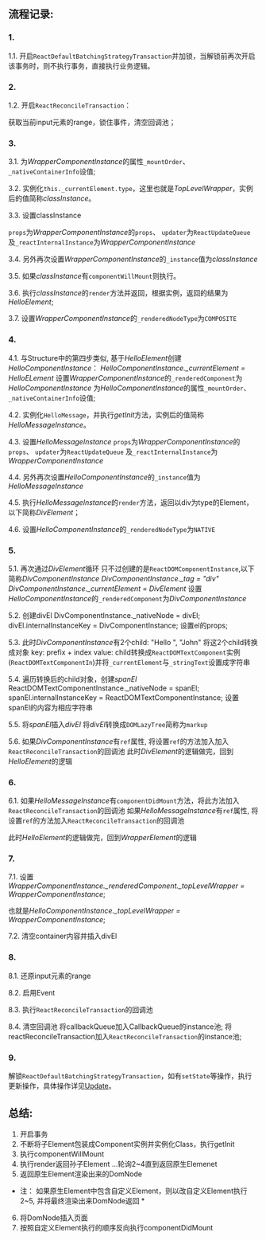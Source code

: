 ## 流程记录:

### 1. 

1.1. 开启`ReactDefaultBatchingStrategyTransaction`并加锁，当解锁前再次开启该事务时，则不执行事务，直接执行业务逻辑。

### 2.

1.2. 开启`ReactReconcileTransaction`：

获取当前input元素的range，锁住事件，清空回调池；

### 3.

3.1. 为*WrapperComponentInstance*的属性`_mountOrder`、`_nativeContainerInfo`设值;

3.2. 实例化`this._currentElement.type`，这里也就是*TopLevelWrapper*，实例后的值简称*classInstance*。

3.3. 设置classInstance

`props`为*WrapperComponentInstance*的`props`、
`updater`为`ReactUpdateQueue`
及`_reactInternalInstance`为*WrapperComponentInstance*

3.4. 另外再次设置*WrapperComponentInstance*的`_instance`值为*classInstance*

3.5. 如果*classInstance*有`componentWillMount`则执行。

3.6. 执行*classInstance*的`render`方法并返回，根据实例，返回的结果为*HelloElement*;

3.7. 设置*WrapperComponentInstance*的`_renderedNodeType`为`COMPOSITE`

### 4.

4.1. 与Structure中的第四步类似, 基于*HelloElement*创建*HelloComponentInstance*：
*HelloComponentInstance._currentElement = HelloELement*
设置*WrapperComponentInstance*的`_renderedComponent`为*HelloComponentInstance*
为*HelloComponentInstance*的属性`_mountOrder`、`_nativeContainerInfo`设值;


4.2. 实例化`HelloMessage`，并执行*getInit*方法，实例后的值简称*HelloMessageInstance*。


4.3. 设置*HelloMessageInstance*
`props`为*WrapperComponentInstance*的`props`、
`updater`为`ReactUpdateQueue`
及`_reactInternalInstance`为*WrapperComponentInstance*

4.4. 另外再次设置*HelloComponentInstance*的`_instance`值为*HelloMessageInstance*

4.5. 执行*HelloMessageInstance*的`render`方法，返回以div为type的Element，以下简称*DivElement*；

4.6. 设置*HelloComponentInstance*的`_renderedNodeType`为`NATIVE`

### 5.

5.1. 再次通过*DivElement*循环
只不过创建的是`ReactDOMComponentInstance`,以下简称*DivComponentInstance*
*DivComponentInstance._tag = "div"*
*DivComponentInstance._currentElement = DivElement*
设置*HelloComponentInstance*的`_renderedComponent`为*DivComponentInstance*

5.2. 创建divEl
DivComponentInstance._nativeNode = divEl;
divEl.internalInstanceKey = DivComponentInstance;
设置el的props;

5.3. 此时*DivComponentInstance*有2个child: "Hello ", "John"
将这2个child转换成对象
key: prefix + index
value: child转换成`ReactDOMTextComponent`实例(`ReactDOMTextComponentIn`)并将`_currentElement`与`_stringText`设置成字符串

5.4. 遍历转换后的child对象，创建*spanEl*
ReactDOMTextComponentInstance._nativeNode = spanEl;
spanEl.internalInstanceKey = ReactDOMTextComponentInstance;
设置spanEl的内容为相应字符串

5.5. 将*spanEl*插入*divEl*
将*divEl*转换成`DOMLazyTree`简称为`markup`

5.6. 如果*DivComponentInstance*有`ref`属性, 将设置`ref`的方法加入加入`ReactReconcileTransaction`的回调池
此时*DivElement*的逻辑做完，回到*HelloElement*的逻辑

### 6.

6.1. 
如果*HelloMessageInstance*有`componentDidMount`方法，将此方法加入`ReactReconcileTransaction`的回调池
如果*HelloMessageInstance*有`ref`属性, 将设置`ref`的方法加入`ReactReconcileTransaction`的回调池

此时*HelloElement*的逻辑做完，回到*WrapperElement*的逻辑

### 7.

7.1. 设置*WrapperComponentInstance._renderedComponent._topLevelWrapper = WrapperComponentInstance*;

也就是*HelloComponentInstance._topLevelWrapper = WrapperComponentInstance*;

7.2. 清空container内容并插入divEl


### 8.

8.1. 还原input元素的range

8.2. 启用Event

8.3. 执行`ReactReconcileTransaction`的回调池

8.4. 清空回调池
将callbackQueue加入CallbackQueue的instance池;
将reactReconcileTransaction加入`ReactReconcileTransaction`的instance池;

### 9.

解锁`ReactDefaultBatchingStrategyTransaction`，如有`setState`等操作，执行更新操作，具体操作详见[Update](./Update.md)。


## 总结: 

1. 开启事务
2. 不断将子Element包装成Component实例并实例化Class，执行getInit
3. 执行componentWillMount
4. 执行render返回孙子Element
...轮询2~4直到返回原生Elemenet
5. 返回原生Element渲染出来的DomNode
* 注： 如果原生Element中包含自定义Element，则以改自定义Element执行2~5, 并将最终渲染出来DomNode返回 *
6. 将DomNode插入页面
7. 按照自定义Element执行的顺序反向执行componentDidMount
